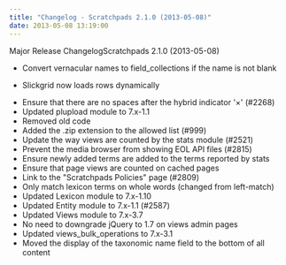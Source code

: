 ```yaml
---
title: "Changelog - Scratchpads 2.1.0 (2013-05-08)"
date: 2013-05-08 13:19:00
---
```


Major Release ChangelogScratchpads 2.1.0 (2013-05-08)

* Convert vernacular names to field_collections if the name is not blank

* Slickgrid now loads rows dynamically
- Ensure that there are no spaces after the hybrid indicator '×' (#2268)
- Updated plupload module to 7.x-1.1
- Removed old code
- Added the .zip extension to the allowed list (#999)
- Update the way views are counted by the stats module (#2521)
- Prevent the media browser from showing EOL API files (#2815)
- Ensure newly added terms are added to the terms reported by stats
- Ensure that page views are counted on cached pages
- Link to the "Scratchpads Policies" page (#2809)
- Only match lexicon terms on whole words (changed from left-match)
- Updated Lexicon module to 7.x-1.10
- Updated Entity module to 7.x-1.1 (#2587)
- Updated Views module to 7.x-3.7
- No need to downgrade jQuery to 1.7 on views admin pages
- Updated views_bulk_operations to 7.x-3.1
- Moved the display of the taxonomic name field to the bottom of all content

